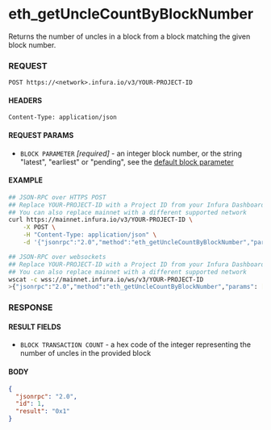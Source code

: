 # eth_getUncleCountByBlockNumber

Returns the number of uncles in a block from a block matching the given block number.

### REQUEST

`POST https://<network>.infura.io/v3/YOUR-PROJECT-ID`

#### HEADERS

`Content-Type: application/json`

#### REQUEST PARAMS
- `BLOCK PARAMETER` _[required]_ - an integer block number, or the string "latest", "earliest" or "pending", see the [default block parameter](https://github.com/ethereum/wiki/wiki/JSON-RPC#the-default-block-parameter)

#### EXAMPLE
```bash
## JSON-RPC over HTTPS POST
## Replace YOUR-PROJECT-ID with a Project ID from your Infura Dashboard
## You can also replace mainnet with a different supported network
curl https://mainnet.infura.io/v3/YOUR-PROJECT-ID \
    -X POST \
    -H "Content-Type: application/json" \
    -d '{"jsonrpc":"2.0","method":"eth_getUncleCountByBlockNumber","params": ["0x5bad55"],"id":1}'

## JSON-RPC over websockets
## Replace YOUR-PROJECT-ID with a Project ID from your Infura Dashboard
## You can also replace mainnet with a different supported network
wscat -c wss://mainnet.infura.io/ws/v3/YOUR-PROJECT-ID
>{"jsonrpc":"2.0","method":"eth_getUncleCountByBlockNumber","params": ["0x5bad55"],"id":1}
```

### RESPONSE

#### RESULT FIELDS
- `BLOCK TRANSACTION COUNT` - a hex code of the integer representing the number of uncles in the provided block

#### BODY

```json
{
  "jsonrpc": "2.0",
  "id": 1,
  "result": "0x1"
}
```
